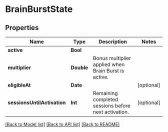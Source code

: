 # BrainBurstState

## Properties
Name | Type | Description | Notes
------------ | ------------- | ------------- | -------------
**active** | **Bool** |  | 
**multiplier** | **Double** | Bonus multiplier applied when Brain Burst is active. | 
**eligibleAt** | **Date** |  | [optional] 
**sessionsUntilActivation** | **Int** | Remaining completed sessions before next activation. | [optional] 

[[Back to Model list]](../README.md#documentation-for-models) [[Back to API list]](../README.md#documentation-for-api-endpoints) [[Back to README]](../README.md)


